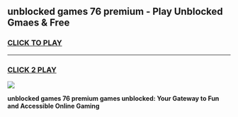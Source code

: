 
## unblocked games 76 premium - Play Unblocked Gmaes & Free
<h3>
<a href="https://news.freeplayer.one?title=unblocked_games_76_premium&ref=16F">CLICK TO PLAY</a></h3>
<hr>

<h3>
<a href="https://news.freeplayer.one?title=unblocked_games_76_premium&ref=16F">CLICK 2 PLAY</a>
  
</h3>

<a href="https://news.freeplayer.one?title=unblocked_games_76_premium&ref=16F/"><img src="https://clearcache.store/games.png"></a>


**unblocked games 76 premium games unblocked: Your Gateway to Fun and Accessible Online Gaming**
